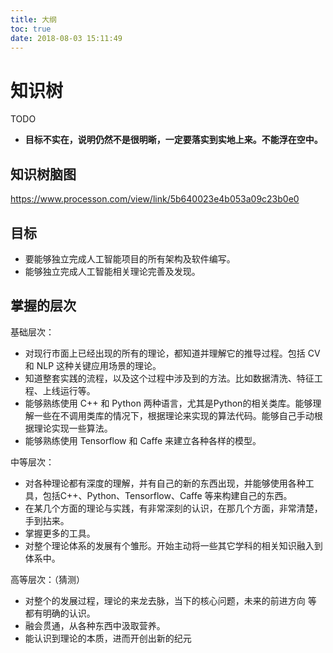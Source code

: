 ```yaml
---
title: 大纲
toc: true
date: 2018-08-03 15:11:49
---
```

# 知识树

TODO

* **目标不实在，说明仍然不是很明晰，一定要落实到实地上来。不能浮在空中。**

## 知识树脑图

https://www.processon.com/view/link/5b640023e4b053a09c23b0e0

## 目标

* 要能够独立完成人工智能项目的所有架构及软件编写。
* 能够独立完成人工智能相关理论完善及发现。




## 掌握的层次


基础层次：


* 对现行市面上已经出现的所有的理论，都知道并理解它的推导过程。包括 CV 和 NLP 这种关键应用场景的理论。
* 知道整套实践的流程，以及这个过程中涉及到的方法。比如数据清洗、特征工程、上线运行等。
* 能够熟练使用 C++ 和 Python 两种语言，尤其是Python的相关类库。能够理解一些在不调用类库的情况下，根据理论来实现的算法代码。能够自己手动根据理论实现一些算法。
* 能够熟练使用 Tensorflow 和 Caffe 来建立各种各样的模型。


中等层次：


* 对各种理论都有深度的理解，并有自己的新的东西出现，并能够使用各种工具，包括C++、Python、Tensorflow、Caffe 等来构建自己的东西。
* 在某几个方面的理论与实践，有非常深刻的认识，在那几个方面，非常清楚，手到拈来。
* 掌握更多的工具。
* 对整个理论体系的发展有个雏形。开始主动将一些其它学科的相关知识融入到体系中。


高等层次：（猜测）


* 对整个的发展过程，理论的来龙去脉，当下的核心问题，未来的前进方向 等 都有明确的认识。
* 融会贯通，从各种东西中汲取营养。
* 能认识到理论的本质，进而开创出新的纪元
